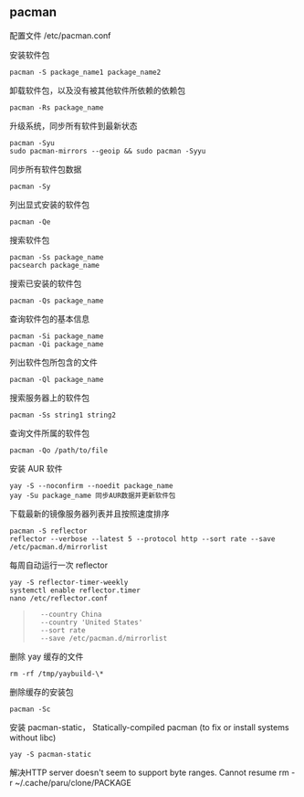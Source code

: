 ## pacman

配置文件 /etc/pacman.conf

安装软件包

```
pacman -S package_name1 package_name2
```

卸载软件包，以及没有被其他软件所依赖的依赖包

```
pacman -Rs package_name
```

升级系统，同步所有软件到最新状态

```
pacman -Syu
sudo pacman-mirrors --geoip && sudo pacman -Syyu
```

同步所有软件包数据

```
pacman -Sy
```

列出显式安装的软件包

```
pacman -Qe
```

搜索软件包

```
pacman -Ss package_name
pacsearch package_name
```

搜索已安装的软件包

```
pacman -Qs package_name
```

查询软件包的基本信息

```
pacman -Si package_name
pacman -Qi package_name
```

列出软件包所包含的文件

```
pacman -Ql package_name
```

搜索服务器上的软件包

```
pacman -Ss string1 string2
```

查询文件所属的软件包

```
pacman -Qo /path/to/file
```

安装 AUR 软件

```
yay -S --noconfirm --noedit package_name
yay -Su package_name 同步AUR数据并更新软件包
```

下载最新的镜像服务器列表并且按照速度排序

```
pacman -S reflector
reflector --verbose --latest 5 --protocol http --sort rate --save /etc/pacman.d/mirrorlist
```

每周自动运行一次 reflector

```
yay -S reflector-timer-weekly
systemctl enable reflector.timer
nano /etc/reflector.conf
```

> ```
>   --country China
>   --country 'United States'
>   --sort rate
>   --save /etc/pacman.d/mirrorlist
> ```

删除 yay 缓存的文件

```
rm -rf /tmp/yaybuild-\*
```

删除缓存的安装包

```
pacman -Sc
```

安装 pacman-static， Statically-compiled pacman (to fix or install systems without libc)

```
yay -S pacman-static
```

解决HTTP server doesn't seem to support byte ranges. Cannot resume
rm -r ~/.cache/paru/clone/PACKAGE